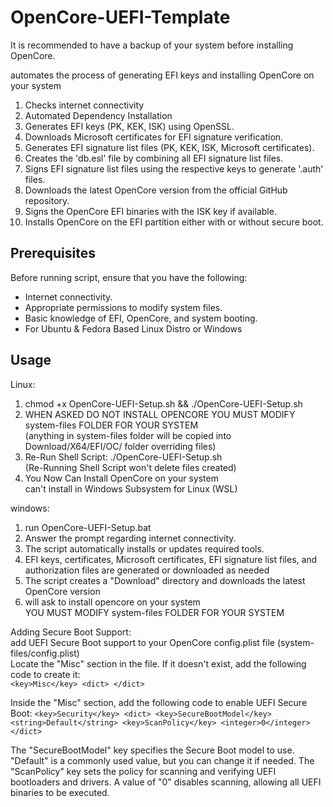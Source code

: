 # OpenCore-UEFI-Template  
It is recommended to have a backup of your system before installing OpenCore.  

automates the process of generating EFI keys and installing OpenCore on your system  

1. Checks internet connectivity
2. Automated Dependency Installation
3. Generates EFI keys (PK, KEK, ISK) using OpenSSL.
4. Downloads Microsoft certificates for EFI signature verification.
5. Generates EFI signature list files (PK, KEK, ISK, Microsoft certificates).
6. Creates the 'db.esl' file by combining all EFI signature list files.
7. Signs EFI signature list files using the respective keys to generate '.auth' files.
8. Downloads the latest OpenCore version from the official GitHub repository.
9. Signs the OpenCore EFI binaries with the ISK key if available.
10. Installs OpenCore on the EFI partition either with or without secure boot.  

## Prerequisites
Before running script, ensure that you have the following:
- Internet connectivity.
- Appropriate permissions to modify system files.
- Basic knowledge of EFI, OpenCore, and system booting.
- For Ubuntu & Fedora Based Linux Distro or Windows

## Usage
Linux:
1. chmod +x OpenCore-UEFI-Setup.sh && ./OpenCore-UEFI-Setup.sh
2. WHEN ASKED DO NOT INSTALL OPENCORE YOU MUST MODIFY system-files FOLDER FOR YOUR SYSTEM  
(anything in system-files folder will be copied into Download/X64/EFI/OC/ folder overriding files)  
3. Re-Run Shell Script: ./OpenCore-UEFI-Setup.sh  
(Re-Running Shell Script won't delete files created)  
4. You Now Can Install OpenCore on your system  
can't install in  Windows Subsystem for Linux (WSL)  

windows:
1. run OpenCore-UEFI-Setup.bat
2. Answer the prompt regarding internet connectivity.
3. The script automatically installs or updates required tools.
4. EFI keys, certificates, Microsoft certificates, EFI signature list files, and authorization files are generated or downloaded as needed
5. The script creates a "Download" directory and downloads the latest OpenCore version
6. will ask to install opencore on your system  
YOU MUST MODIFY system-files FOLDER FOR YOUR SYSTEM  

Adding Secure Boot Support:  
add UEFI Secure Boot support to your OpenCore config.plist file (system-files/config.plist)  
Locate the "Misc" section in the file. If it doesn't exist, add the following code to create it:  
`<key>Misc</key>
<dict>
</dict>`

Inside the "Misc" section, add the following code to enable UEFI Secure Boot:
`<key>Security</key>
<dict>
    <key>SecureBootModel</key>
    <string>Default</string>
    <key>ScanPolicy</key>
    <integer>0</integer>
</dict>`

The "SecureBootModel" key specifies the Secure Boot model to use. "Default" is a commonly used value, but you can change it if needed. The "ScanPolicy" key sets the policy for scanning and verifying UEFI bootloaders and drivers. A value of "0" disables scanning, allowing all UEFI binaries to be executed.
